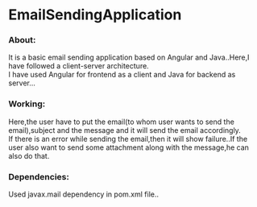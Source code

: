 <h1>EmailSendingApplication</h1>
<h3>About:</h3>
It is a basic email sending application based on Angular and Java..Here,I have followed a client-server architecture.
<br>
I have used Angular for frontend as a client and Java for backend as server...
<h3>Working:</h3>
Here,the user have to put the email(to whom user wants to send the email),subject and the message and it will send the email accordingly.
<br>
If there is an error while sending the email,then it will show failure..If the user also want to send some attachment along with the message,he can also do that.
<h3>Dependencies:</h3>
Used javax.mail dependency in pom.xml file..
